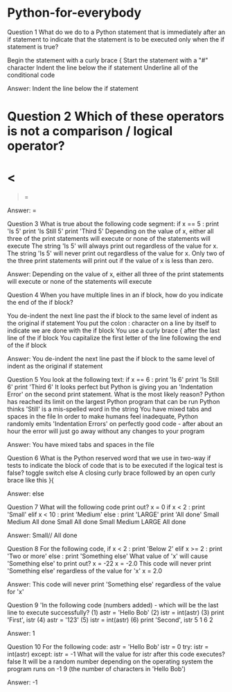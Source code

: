 # Python-for-everybody




Question 1
What do we do to a Python statement that is immediately after an if statement to indicate that the statement is to be executed only when the if statement is true?

Begin the statement with a curly brace {
Start the statement with a "#" character
Indent the line below the if statement
Underline all of the conditional code

Answer: Indent the line below the if statement

Question 2
Which of these operators is not a comparison / logical operator?
=
<
==
>=
>

Answer: =

Question 3
What is true about the following code segment:
if  x == 5 :
    print 'Is 5'
    print 'Is Still 5'
    print 'Third 5'
Depending on the value of x, either all three of the print statements will execute or none of the statements will execute
The string 'Is 5' will always print out regardless of the value for x.
The string 'Is 5' will never print out regardless of the value for x.
Only two of the three print statements will print out if the value of x is less than zero.

Answer: Depending on the value of x, either all three of the print statements will execute or none of the statements will execute

Question 4
When you have multiple lines in an if block, how do you indicate the end of the if block?

You de-indent the next line past the if block to the same level of indent as the original if statement
You put the colon : character on a line by itself to indicate we are done with the if block
You use a curly brace { after the last line of the if block
You capitalize the first letter of the line following the end of the if block

Answer: You de-indent the next line past the if block to the same level of indent as the original if statement

Question 5
You look at the following text:
if x == 6 :
    print 'Is 6'
    print 'Is Still 6'
    print 'Third 6'
It looks perfect but Python is giving you an 'Indentation Error' on the second print statement. What is the most likely reason?
Python has reached its limit on the largest Python program that can be run
Python thinks 'Still' is a mis-spelled word in the string
You have mixed tabs and spaces in the file
In order to make humans feel inadequate, Python randomly emits 'Indentation Errors' on perfectly good code - after about an hour the error will just go away without any changes to your program

Answer: You have mixed tabs and spaces in the file

Question 6
What is the Python reserved word that we use in two-way if tests to indicate the block of code that is to be executed if the logical test is false?
toggle
switch
else
A closing curly brace followed by an open curly brace like this }{

Answer: else

Question 7
What will the following code print out?
x = 0
if x < 2 :
    print 'Small'
elif x < 10 :
    print 'Medium'
else :
    print 'LARGE'
print 'All done'
Small
Medium
All done
Small
All done
Small
Medium
LARGE
All done

Answer: Small// All done

Question 8
For the following code,
if x < 2 :
    print 'Below 2'
elif x >= 2 : 
    print 'Two or more'
else :
    print 'Something else'
What value of 'x' will cause 'Something else' to print out?
x = -22
x = -2.0
This code will never print 'Something else' regardless of the value for 'x'
x = 2.0

Answer: This code will never print 'Something else' regardless of the value for 'x'

Question 9
'In the following code (numbers added) - which will be the last line to execute successfully?
(1)   astr = 'Hello Bob'
(2)   istr = int(astr)
(3)   print 'First', istr
(4)   astr = '123'
(5)   istr = int(astr)
(6)   print 'Second', istr
5
1
6
2

Answer: 1

Question 10
For the following code:
astr = 'Hello Bob'
istr = 0
try:
    istr = int(astr)
except:
    istr = -1
What will the value for istr after this code executes?
false
It will be a random number depending on the operating system the program runs on
-1
9 (the number of characters in 'Hello Bob')

Answer: -1
